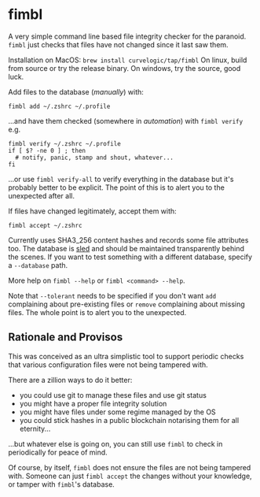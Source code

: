 # fimbl

A very simple command line based file integrity checker for the
paranoid. `fimbl` just checks that files have not changed since it
last saw them.

Installation on MacOS: `brew install curvelogic/tap/fimbl`
On linux, build from source or try the release binary.
On windows, try the source, good luck.


Add files to the database (_manually_) with:

```shell
fimbl add ~/.zshrc ~/.profile
```

...and have them checked (somewhere in _automation_)
with `fimbl verify` e.g.

```shell
fimbl verify ~/.zshrc ~/.profile
if [ $? -ne 0 ] ; then
  # notify, panic, stamp and shout, whatever...
fi
```

...or use `fimbl verify-all` to verify everything in the database but
it's probably better to be explicit. The point of this is to alert you
to the unexpected after all.

If files have changed legitimately, accept them with:

```shell
fimbl accept ~/.zshrc
```

Currently uses SHA3_256 content hashes and records some file
attributes too. The database is
[sled](https://github.com/spacejam/sled) and should be maintained
transparently behind the scenes. If you want to test something with a
different database, specify a `--database` path.

More help on `fimbl --help` or `fimbl <command> --help`.

Note that `--tolerant` needs to be specified if you don't want `add`
complaining about pre-existing files or `remove` complaining about
missing files. The whole point is to alert you to the unexpected.

## Rationale and Provisos

This was conceived as an ultra simplistic tool to support periodic
checks that various configuration files were not being tampered with.

There are a zillion ways to do it better:

 - you could use git to manage these files and use git status
 - you might have a proper file integrity solution
 - you might have files under some regime managed by the OS
 - you could stick hashes in a public blockchain notarising them for all
   eternity...

...but whatever else is going on, you can still use `fimbl` to check in
periodically for peace of mind.

Of course, by itself, `fimbl` does not ensure the files are not being
tampered with. Someone can just `fimbl accept` the changes without
your knowledge, or tamper with `fimbl`'s database.
